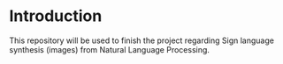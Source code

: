 # Introduction
This repository will be used to finish the project regarding Sign language synthesis (images) from Natural Language Processing.
